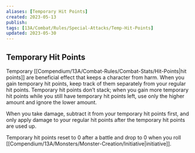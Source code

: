 ```yaml
---
aliases: [Temporary Hit Points]
created: 2023-05-13
publish: 
tags: [13A/Combat/Rules/Special-Attacks/Temp-Hit-Points]
updated: 2023-05-30
---
```


## Temporary Hit Points

Temporary [[Compendium/13A/Combat-Rules/Combat-Stats/Hit-Points|hit points]] are beneficial effect that keeps a character from harm. When you gain temporary hit points, keep track of them separately from your regular hit points. Temporary hit points don’t stack; when you gain more temporary hit points while you still have temporary hit points left, use only the higher amount and ignore the lower amount.

When you take damage, subtract it from your temporary hit points first, and only apply damage to your regular hit points after the temporary hit points are used up.

Temporary hit points reset to 0 after a battle and drop to 0 when you roll [[Compendium/13A/Monsters/Monster-Creation/Initiative|initiative]].
